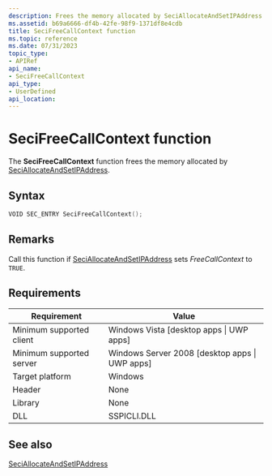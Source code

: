 ```yaml
---
description: Frees the memory allocated by SeciAllocateAndSetIPAddress.
ms.assetid: b69a6666-df4b-42fe-98f9-1371df8e4cdb
title: SeciFreeCallContext function
ms.topic: reference
ms.date: 07/31/2023
topic_type: 
- APIRef
api_name: 
- SeciFreeCallContext
api_type: 
- UserDefined
api_location: 
---
```


# SeciFreeCallContext function

The **SeciFreeCallContext** function frees the memory allocated by [SeciAllocateAndSetIPAddress](SeciAllocateAndSetIPAddress.md).

## Syntax

```C++
VOID SEC_ENTRY SeciFreeCallContext();
```

## Remarks

Call this function if [SeciAllocateAndSetIPAddress](SeciAllocateAndSetIPAddress.md) sets *FreeCallContext* to `TRUE`.

## Requirements

| Requirement | Value |
|--------|--------|
| Minimum supported client | Windows Vista \[desktop apps \| UWP apps\] |
| Minimum supported server | Windows Server 2008 \[desktop apps \| UWP apps\] |
| Target platform | Windows |
| Header | None |
| Library | None |
| DLL | SSPICLI.DLL |

## See also

[SeciAllocateAndSetIPAddress](SeciAllocateAndSetIPAddress.md)
